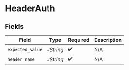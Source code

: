# HeaderAuth


## Fields

| Field              | Type               | Required           | Description        |
| ------------------ | ------------------ | ------------------ | ------------------ |
| `expected_value`   | *::String*         | :heavy_check_mark: | N/A                |
| `header_name`      | *::String*         | :heavy_check_mark: | N/A                |